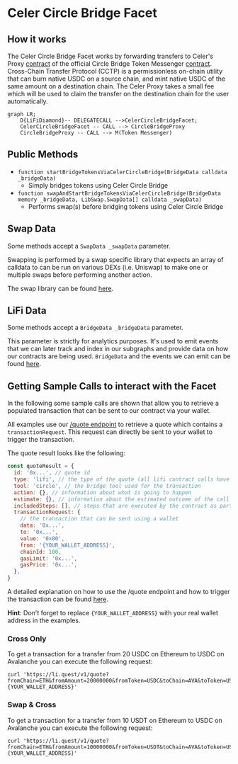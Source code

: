 # Celer Circle Bridge Facet

## How it works

The Celer Circle Bridge Facet works by forwarding transfers to Celer's Proxy [contract](https://cbridge-docs.celer.network/developer/circle-cross-chain-usdc-transfer-protocol-cctp) of the official Circle Bridge Token Messenger [contract](https://github.com/circlefin/evm-cctp-contracts/blob/master/src/TokenMessenger.sol). Cross-Chain Transfer Protocol (CCTP) is a permissionless on-chain utility that can burn native USDC on a source chain, and mint native USDC of the same amount on a destination chain. The Celer Proxy takes a small fee which will be used to claim the transfer on the destination chain for the user automatically.

```mermaid
graph LR;
    D{LiFiDiamond}-- DELEGATECALL -->CelerCircleBridgeFacet;
    CelerCircleBridgeFacet -- CALL --> CircleBridgeProxy
    CircleBridgeProxy -- CALL --> M(Token Messenger)
```

## Public Methods

- `function startBridgeTokensViaCelerCircleBridge(BridgeData calldata _bridgeData)`
  - Simply bridges tokens using Celer Circle Bridge
- `function swapAndStartBridgeTokensViaCelerCircleBridge(BridgeData memory _bridgeData, LibSwap.SwapData[] calldata _swapData)`
  - Performs swap(s) before bridging tokens using Celer Circle Bridge

## Swap Data

Some methods accept a `SwapData _swapData` parameter.

Swapping is performed by a swap specific library that expects an array of calldata to can be run on various DEXs (i.e. Uniswap) to make one or multiple swaps before performing another action.

The swap library can be found [here](../src/Libraries/LibSwap.sol).

## LiFi Data

Some methods accept a `BridgeData _bridgeData` parameter.

This parameter is strictly for analytics purposes. It's used to emit events that we can later track and index in our subgraphs and provide data on how our contracts are being used. `BridgeData` and the events we can emit can be found [here](../src/Interfaces/ILiFi.sol).

## Getting Sample Calls to interact with the Facet

In the following some sample calls are shown that allow you to retrieve a populated transaction that can be sent to our contract via your wallet.

All examples use our [/quote endpoint](https://apidocs.li.finance/reference/get_quote-1) to retrieve a quote which contains a `transactionRequest`. This request can directly be sent to your wallet to trigger the transaction.

The quote result looks like the following:

```javascript
const quoteResult = {
  id: '0x...', // quote id
  type: 'lifi', // the type of the quote (all lifi contract calls have the type "lifi")
  tool: 'circle', // the bridge tool used for the transaction
  action: {}, // information about what is going to happen
  estimate: {}, // information about the estimated outcome of the call
  includedSteps: [], // steps that are executed by the contract as part of this transaction, e.g. a swap step and a cross step
  transactionRequest: {
    // the transaction that can be sent using a wallet
    data: '0x...',
    to: '0x...',
    value: '0x00',
    from: '{YOUR_WALLET_ADDRESS}',
    chainId: 100,
    gasLimit: '0x...',
    gasPrice: '0x...',
  },
}
```

A detailed explanation on how to use the /quote endpoint and how to trigger the transaction can be found [here](https://apidocs.li.finance/reference/how-to-transfer-tokens).

**Hint**: Don't forget to replace `{YOUR_WALLET_ADDRESS}` with your real wallet address in the examples.

### Cross Only

To get a transaction for a transfer from 20 USDC on Ethereum to USDC on Avalanche you can execute the following request:

```shell
curl 'https://li.quest/v1/quote?fromChain=ETH&fromAmount=20000000&fromToken=USDC&toChain=AVA&toToken=USDC&slippage=0.03&allowBridges=circle&fromAddress={YOUR_WALLET_ADDRESS}'
```

### Swap & Cross

To get a transaction for a transfer from 10 USDT on Ethereum to USDC on Avalanche you can execute the following request:

```shell
curl 'https://li.quest/v1/quote?fromChain=ETH&fromAmount=10000000&fromToken=USDT&toChain=AVA&toToken=USDC&slippage=0.03&allowBridges=circle&fromAddress={YOUR_WALLET_ADDRESS}'
```
